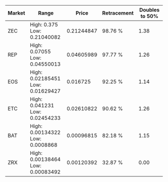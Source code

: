 | Market | Range | Price| Retracement | Doubles to 50% |
| --- | --- | --- | --- | --- |
| ZEC | High: 0.375<br />Low: 0.21040082 | 0.21244847 | 98.76 % | 1.38 |
| REP | High: 0.07055<br />Low: 0.04550013 | 0.04605989 | 97.77 % | 1.26 |
| EOS | High: 0.02185451<br />Low: 0.01629427 | 0.016725 | 92.25 % | 1.14 |
| ETC | High: 0.041231<br />Low: 0.02454233 | 0.02610822 | 90.62 % | 1.26 |
| BAT | High: 0.00134322<br />Low: 0.0008868 | 0.00096815 | 82.18 % | 1.15 |
| ZRX | High: 0.00138464<br />Low: 0.00083492 | 0.00120392 | 32.87 % | 0.00 |
